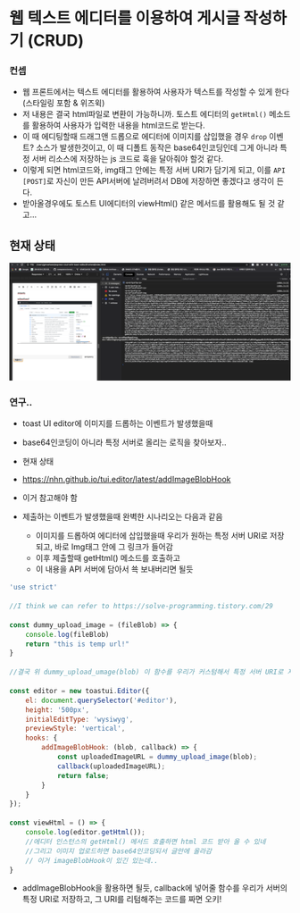 # 웹 텍스트 에디터를 이용하여 게시글 작성하기 (CRUD)

### 컨셉
- 웹 프론트에서는 텍스트 에디터를 활용하여 사용자가 텍스트를 작성할 수 있게 한다(스타일링 포함 & 위즈윅)
- 저 내용은 결국 html파일로 변환이 가능하니까. 토스트 에디터의 `getHtml()` 메소드를 활용하여 사용자가 입력한 내용을 html코드로 받는다.
- 이 때 에디팅할때 드래그앤 드롭으로 에디터에 이미지를 삽입했을 경우 `drop` 이벤트? 소스가 발생한것이고, 이 때 디폴트 동작은 base64인코딩인데 그게 아니라 특정 서버 리소스에 저장하는 js 코드로 훅을 달아줘야 할것 같다.
- 이렇게 되면 html코드와, img태그 안에는 특정 서버 URI가 담기게 되고, 이를 `API [POST]`로 자신이 만든 API서버에 날려버려서 DB에 저장하면 좋겠다고 생각이 든다.
- 받아올경우에도 토스트 UI에디터의 viewHtml() 같은 메서드를 활용해도 될 것 같고...

## 현재 상태
![1](frontend/images/1.png)


### 연구..

- toast UI editor에 이미지를 드롭하는 이벤트가 발생했을때
- base64인코딩이 아니라 특정 서버로 올리는 로직을 찾아보자..

- 현재 상태


- https://nhn.github.io/tui.editor/latest/addImageBlobHook
- 이거 참고해야 함

- 제출하는 이벤트가 발생했을때 완벽한 시나리오는 다음과 같음
    - 이미지를 드롭하여 에디터에 삽입했을때 우리가 원하는 특정 서버 URI로 저장되고, 바로 Img태그 안에 그 링크가 들어감
    - 이후 제출할때 getHtml() 메소드를 호출하고
    - 이 내용을 API 서버에 담아서 쑉 보내버리면 될듯


```js
'use strict'

//I think we can refer to https://solve-programming.tistory.com/29

const dummy_upload_image = (fileBlob) => {
    console.log(fileBlob)
    return "this is temp url!"
}

//결국 위 dummy_upload_umage(blob) 이 함수를 우리가 커스텀해서 특정 서버 URI로 저장하도록 코딩해야 함!

const editor = new toastui.Editor({
    el: document.querySelector('#editor'),
    height: '500px',
    initialEditType: 'wysiwyg',
    previewStyle: 'vertical',
    hooks: {
        addImageBlobHook: (blob, callback) => {
            const uploadedImageURL = dummy_upload_image(blob);
            callback(uploadedImageURL);
            return false;
        }
    }
});

const viewHtml = () => {
    console.log(editor.getHtml());
    //에디터 인스턴스의 getHtml() 메서드 호출하면 html 코드 받아 올 수 있네
    //그리고 이미지 업로드하면 base64인코딩되서 글안에 올라감
    // 이거 imageBlobHook이 있긴 있는데..
}

```

- addImageBlobHook을 활용하면 될듯, callback에 넣어줄 함수를 우리가 서버의 특정 URI로 저장하고, 그 URI를 리텀해주는 코드를 짜면 오키!